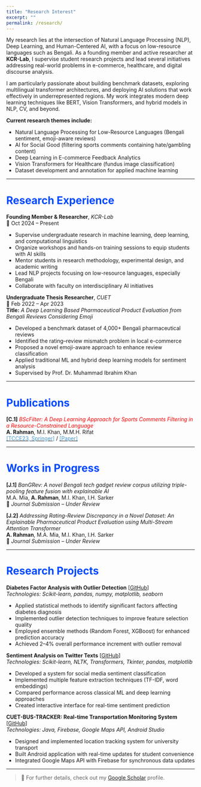 ```yaml
---
title: "Research Interest"
excerpt: ""
permalink: /research/
---
```


My research lies at the intersection of Natural Language Processing (NLP), Deep Learning, and Human-Centered AI, with a focus on low-resource languages such as Bengali. As a founding member and active researcher at **KCR-Lab**, I supervise student research projects and lead several initiatives addressing real-world problems in e-commerce, healthcare, and digital discourse analysis.

I am particularly passionate about building benchmark datasets, exploring multilingual transformer architectures, and deploying AI solutions that work effectively in underrepresented regions. My work integrates modern deep learning techniques like BERT, Vision Transformers, and hybrid models in NLP, CV, and beyond.

**Current research themes include:**

* Natural Language Processing for Low-Resource Languages (Bengali sentiment, emoji-aware reviews)
* AI for Social Good (filtering sports comments containing hate/gambling content)
* Deep Learning in E-commerce Feedback Analytics
* Vision Transformers for Healthcare (fundus image classification)
* Dataset development and annotation for applied machine learning

---

# <font color="#0049FF">Research Experience</font>

**Founding Member & Researcher**, *KCR-Lab*  
📍 Oct 2024 – Present  
- Supervise undergraduate research in machine learning, deep learning, and computational linguistics  
- Organize workshops and hands-on training sessions to equip students with AI skills  
- Mentor students in research methodology, experimental design, and academic writing  
- Lead NLP projects focusing on low-resource languages, especially Bengali  
- Collaborate with faculty on interdisciplinary AI initiatives

**Undergraduate Thesis Researcher**, *CUET*  
📍 Feb 2022 – Apr 2023  
**Title:** *A Deep Learning Based Pharmaceutical Product Evaluation from Bengali Reviews Considering Emoji*  
- Developed a benchmark dataset of 4,000+ Bengali pharmaceutical reviews  
- Identified the rating–review mismatch problem in local e-commerce  
- Proposed a novel emoji-aware approach to enhance review classification  
- Applied traditional ML and hybrid deep learning models for sentiment analysis  
- Supervised by Prof. Dr. Muhammad Ibrahim Khan

---

# <font color="#0049FF">Publications</font>
**[C.1]** *<font color="red">BScFilter: A Deep Learning Approach for Sports Comments Filtering in a Resource-Constrained Language*</font>  
**A. Rahman**, M.I. Khan, M.M.H. Rifat  
[<font color="#4796C9">[TCCE23, Springer]</font>](https://www.psit.ac.in/op/tcce23) / [<font color="#4796C9">[Paper]</font>](https://link.springer.com/chapter/10.1007/978-981-97-1923-5_3)

---

# <font color="#0049FF">Works in Progress</font>

**[J.1]** *BanGRev: A novel Bengali tech gadget review corpus utilizing triple-pooling feature fusion with explainable AI*  
M.A. Mia, **A. Rahman**, M.I. Khan, I.H. Sarker  
📝 *Journal Submission – Under Review*  

**[J.2]** *Addressing Rating-Review Discrepancy in a Novel Dataset: An Explainable Pharmaceutical Product Evaluation using Multi-Stream Attention Transformer*  
**A. Rahman**, M.A. Mia, M.I. Khan, I.H. Sarker  
📝 *Journal Submission – Under Review*  

---

# <font color="#0049FF">Research Projects</font>

**Diabetes Factor Analysis with Outlier Detection** [[GitHub](https://github.com/aminurrahmanashik/Outlier-Based-Diabetes-Factor-Analysis-ML/blob/main/outlier-based-diabetes-factor-analysis-on-pima.ipynb)]  
*Technologies: Scikit-learn, pandas, numpy, matplotlib, seaborn*  
- Applied statistical methods to identify significant factors affecting diabetes diagnosis  
- Implemented outlier detection techniques to improve feature selection quality  
- Employed ensemble methods (Random Forest, XGBoost) for enhanced prediction accuracy  
- Achieved 2–4% overall performance increment with outlier removal  

**Sentiment Analysis on Twitter Texts** [[GitHub](https://github.com/aminurrahmanashik/sentiment_analysis_on_twitter_texts)]  
*Technologies: Scikit-learn, NLTK, Transformers, Tkinter, pandas, matplotlib*  
- Developed a system for social media sentiment classification  
- Implemented multiple feature extraction techniques (TF-IDF, word embeddings)  
- Compared performance across classical ML and deep learning approaches  
- Created interactive interface for real-time sentiment prediction  

**CUET-BUS-TRACKER: Real-time Transportation Monitoring System** [[GitHub](https://github.com/aminurrahmanashik/CUET-BUS-Tracker/tree/master)]  
*Technologies: Java, Firebase, Google Maps API, Android Studio*  
- Designed and implemented location tracking system for university transport  
- Built Android application with real-time updates for student convenience  
- Integrated Google Maps API with Firebase for synchronous data updates  

---

> 📌 For further details, check out my [Google Scholar](https://scholar.google.com/citations?user=tjb0lXcAAAAJ&hl=en&authuser=2) profile.
